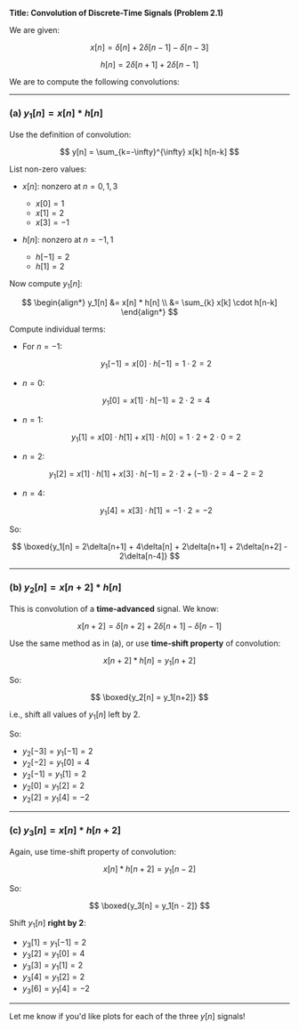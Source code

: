 **Title: Convolution of Discrete-Time Signals (Problem 2.1)**

We are given:

$$
x[n] = \delta[n] + 2\delta[n-1] - \delta[n-3]
$$

$$
h[n] = 2\delta[n+1] + 2\delta[n-1]
$$

We are to compute the following convolutions:

---

### **(a) $y_1[n] = x[n] * h[n]$**

Use the definition of convolution:

$$
y[n] = \sum_{k=-\infty}^{\infty} x[k] h[n-k]
$$

List non-zero values:

* $x[n]$: nonzero at $n = 0, 1, 3$

  * $x[0] = 1$
  * $x[1] = 2$
  * $x[3] = -1$

* $h[n]$: nonzero at $n = -1, 1$

  * $h[-1] = 2$
  * $h[1] = 2$

Now compute $y_1[n]$:

$$
\begin{align*}
y_1[n] &= x[n] * h[n] \\
&= \sum_{k} x[k] \cdot h[n-k]
\end{align*}
$$

Compute individual terms:

* For $n = -1$:

  $$
  y_1[-1] = x[0] \cdot h[-1] = 1 \cdot 2 = 2
  $$
* $n = 0$:

  $$
  y_1[0] = x[1] \cdot h[-1] = 2 \cdot 2 = 4
  $$
* $n = 1$:

  $$
  y_1[1] = x[0] \cdot h[1] + x[1] \cdot h[0] = 1 \cdot 2 + 2 \cdot 0 = 2
  $$
* $n = 2$:

  $$
  y_1[2] = x[1] \cdot h[1] + x[3] \cdot h[-1] = 2 \cdot 2 + (-1) \cdot 2 = 4 - 2 = 2
  $$
* $n = 4$:

  $$
  y_1[4] = x[3] \cdot h[1] = -1 \cdot 2 = -2
  $$

So:

$$
\boxed{y_1[n] = 2\delta[n+1] + 4\delta[n] + 2\delta[n+1] + 2\delta[n+2] - 2\delta[n-4]}
$$

---

### **(b) $y_2[n] = x[n+2] * h[n]$**

This is convolution of a **time-advanced** signal. We know:

$$
x[n+2] = \delta[n+2] + 2\delta[n+1] - \delta[n-1]
$$

Use the same method as in (a), or use **time-shift property** of convolution:

$$
x[n+2] * h[n] = y_1[n+2]
$$

So:

$$
\boxed{y_2[n] = y_1[n+2]}
$$

i.e., shift all values of $y_1[n]$ left by 2.

So:

* $y_2[-3] = y_1[-1] = 2$
* $y_2[-2] = y_1[0] = 4$
* $y_2[-1] = y_1[1] = 2$
* $y_2[0] = y_1[2] = 2$
* $y_2[2] = y_1[4] = -2$

---

### **(c) $y_3[n] = x[n] * h[n+2]$**

Again, use time-shift property of convolution:

$$
x[n] * h[n+2] = y_1[n - 2]
$$

So:

$$
\boxed{y_3[n] = y_1[n - 2]}
$$

Shift $y_1[n]$ **right by 2**:

* $y_3[1] = y_1[-1] = 2$
* $y_3[2] = y_1[0] = 4$
* $y_3[3] = y_1[1] = 2$
* $y_3[4] = y_1[2] = 2$
* $y_3[6] = y_1[4] = -2$

---

Let me know if you'd like plots for each of the three $y[n]$ signals!
